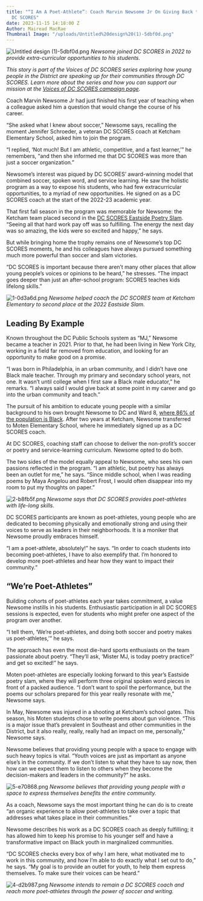 ```yaml
---
title: "“I Am A Poet-Athlete”: Coach Marvin Newsome Jr On Giving Back to Youth Through
  DC SCORES"
date: 2023-11-15 14:18:00 Z
Author: Mairead MacRae
Thumbnail Image: "/uploads/Untitled%20design%20(1)-5dbf0d.png"
---
```


![Untitled design (1)-5dbf0d.png](/uploads/Untitled%20design%20(1)-5dbf0d.png)
*Newsome joined DC SCORES in 2022 to provide extra-curricular opportunities to his students.*

















*This story is part of the Voices of DC SCORES series exploring how young people in the District are speaking up for their communities through DC SCORES. Learn more about the series and how you can support our mission at the [Voices of DC SCORES campaign page](https://give.dcscores.org/campaign/giving-tuesday-eoy-2023/c537061).*

Coach Marvin Newsome Jr had just finished his first year of teaching when a colleague asked him a question that would change the course of his career. 

“She asked what I knew about soccer,” Newsome says, recalling the moment Jennifer Schroeder, a veteran DC SCORES coach at Ketcham Elementary School, asked him to join the program. 

“I replied, ‘Not much! But I am athletic, competitive, and a fast learner,’” he remembers, “and then she informed me that DC SCORES was more than just a soccer organization.”

Newsome’s interest was piqued by DC SCORES’ award-winning model that combined soccer, spoken word, and service learning. He saw the holistic program as a way to expose his students, who had few extracurricular opportunities, to a myriad of new opportunities. He signed on as a DC SCORES coach at the start of the 2022-23 academic year. 

That first fall season in the program was memorable for Newsome: the Ketcham team placed second in the [DC SCORES Eastside Poetry Slam](https://www.dcscores.org/blog/2022/11/after-two-years-of-virtual-competitions-in-person-poetry-slams-return-for-dc-scores-poet-athletes). “Seeing all that hard work pay off was so fulfilling. The energy the next day was so amazing, the kids were so excited and happy,” he says.

But while bringing home the trophy remains one of Newsome’s top DC SCORES moments, he and his colleagues have always pursued something much more powerful than soccer and slam victories. 

“DC SCORES is important because there aren’t many other places that allow young people’s voices or opinions to be heard,” he stresses. “The impact goes deeper than just an after-school program: SCORES teaches kids lifelong skills.”

![1-0d3a6d.png](/uploads/1-0d3a6d.png)
*Newsome helped coach the DC SCORES team at Ketcham Elementary to second place at the 2022 Eastside Slam.* 

## Leading By Example

Known throughout the DC Public Schools system as “MJ,” Newsome became a teacher in 2021. Prior to that, he had been living in New York City, working in a field far removed from education, and looking for an opportunity to make good on a promise. 

“I was born in Philadelphia, in an urban community, and I didn’t have one Black male teacher. Through my primary and secondary school years, not one. It wasn’t until college when I first saw a Black male educator,” he remarks. “I always said I would give back at some point in my career and go into the urban community and teach.”

The pursuit of his ambition to educate young people with a similar background to his own brought Newsome to DC and Ward 8, [where 86% of the population is Black](https://www.dchealthmatters.org/demographicdata?id=131495). After two years at Ketcham, Newsome transferred to Moten Elementary School, where he immediately signed up as a DC SCORES coach. 

At DC SCORES, coaching staff can choose to deliver the non-profit’s soccer or poetry and service-learning curriculum. Newsome opted to do both. 

The two sides of the model equally appeal to Newsome, who sees his own passions reflected in the program. “I am athletic, but poetry has always been an outlet for me,” he says. “Since middle school, when I was reading poems by Maya Angelou and Robert Frost, I would often disappear into my room to put my thoughts on paper.”

![2-b8fb5f.png](/uploads/2-b8fb5f.png)
*Newsome says that DC SCORES provides poet-athletes with life-long skills.* 

DC SCORES participants are known as poet-athletes, young people who are dedicated to becoming physically and emotionally strong and using their voices to serve as leaders in their neighborhoods. It is a moniker that Newsome proudly embraces himself. 

“I am a poet-athlete, absolutely!” he says. “In order to coach students into becoming poet-athletes, I have to also exemplify that. I’m honored to develop more poet-athletes and hear how they want to impact their community.”

## “We’re Poet-Athletes”

Building cohorts of poet-athletes each year takes commitment, a value Newsome instills in his students. Enthusiastic participation in all DC SCORES sessions is expected, even for students who might prefer one aspect of the program over another. 

“I tell them, ‘We’re poet-athletes, and doing both soccer and poetry makes us poet-athletes,’” he says.

The approach has even the most die-hard sports enthusiasts on the team passionate about poetry. “They’ll ask, ‘Mister MJ, is today poetry practice?’ and get so excited!” he says.

Moten poet-athletes are especially looking forward to this year’s Eastside poetry slam, where they will perform three original spoken word pieces in front of a packed audience. “I don’t want to spoil the performance, but the poems our scholars prepared for this year really resonate with me,” Newsome says.

In May, Newsome was injured in a shooting at Ketcham’s school gates. This season, his Moten students chose to write poems about gun violence. “This is a major issue that’s prevalent in Southeast and other communities in the District, but it also really, really, really had an impact on me, personally,” Newsome says.

Newsome believes that providing young people with a space to engage with such heavy topics is vital. “Youth voices are just as important as anyone else’s in the community. If we don’t listen to what they have to say now, then how can we expect them to listen to others when they become the decision-makers and leaders in the community?” he asks.

![5-e70868.png](/uploads/5-e70868.png)
*Newsome believes that providing young people with a space to express themselves benefits the entire community.*

As a coach, Newsome says the most important thing he can do is to create “an organic experience to allow poet-athletes to take over a topic that addresses what takes place in their communities.”

Newsome describes his work as a DC SCORES coach as deeply fulfilling; it has allowed him to keep his promise to his younger self and have a transformative impact on Black youth in marginalized communities. 

“DC SCORES checks every box of why I am here, what motivated me to work in this community, and how I’m able to do exactly what I set out to do,” he says. “My goal is to provide an outlet for youth, to help them express themselves. To make sure their voices can be heard.”

![4-d2b987.png](/uploads/4-d2b987.png)
*Newsome intends to remain a DC SCORES coach and reach more poet-athletes through the power of soccer and writing.*